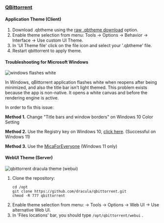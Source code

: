 ### [QBittorrent](https://www.qbittorrent.org/)

#### Application Theme (Client)

1. Download .qbtheme using the [raw .qbtheme download](https://github.com/dracula/qbittorrent/raw/master/dracula.qbtheme) option.
2. Enable theme selection from menu: Tools -> Options -> Behavior -> Interface -> Use custom UI Theme.
3. In 'UI Theme file' click on the file icon and select your '.qbtheme' file.
4. Restart qbittorrent to apply theme.


#### Troubleshooting for Microsoft Windows
![windows flashes white](https://raw.githubusercontent.com/dracula/qbittorrent/master/screenshots/troubleshooting.windows-titlebar.png)

In Windows, qBittorrent application flashes white when reopens after being minimized, and also the title bar isn't light themed.
This problem exists because the app is non-native.
It opens a white canvas and before the rendering engine is active.

In order to fix this issue:

**Method 1.** Change "Title bars and window borders" on Windows 10 Color Setting

**Method 2.** Use the Registry key on Windows 10, [click here](https://www.onmsft.com/how-to/how-to-get-dark-theme-title-bars-in-windows-10-without-changing-your-accent-colour). (Successful on Windows 11)

**Method 3.** Use the [MicaForEveryone](https://github.com/minusium/MicaForEveryone) (Windows 11 only)

#### WebUI Theme (Server)
![qbittorrent dracula theme (webui)](https://raw.githubusercontent.com/dracula/qbittorrent/master/screenshots/screenshot.webui.png)

1. Clone the repository:
    ```
    cd /opt
    git clone https://github.com/dracula/qbittorrent.git
    chmod -R 777 qbittorrent
    ```
2. Enable theme selection from menu: → Tools → Options → Web UI → Use alternative Web UI.
3. In 'Files locations' bar, you should type `/opt/qbittorrent/webui` .
